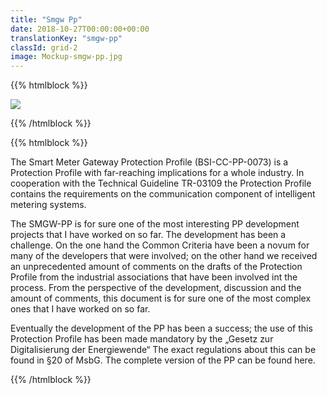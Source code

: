 ```yaml
---
title: "Smgw Pp"
date: 2018-10-27T00:00:00+00:00
translationKey: "smgw-pp"
classId: grid-2
image: Mockup-smgw-pp.jpg
---
```


{{% htmlblock %}}

![](/images/Mockup-smgw-pp.jpg)

{{% /htmlblock %}}

{{% htmlblock %}}

The Smart Meter Gateway Protection Profile (BSI-CC-PP-0073) is a Protection Profile with far-reaching implications for a whole industry. In cooperation with the Technical Guideline TR-03109 the Protection Profile contains the requirements on the communication component of intelligent metering systems.

The SMGW-PP is for sure one of the most interesting PP development projects that I have worked on so far. The development has been a challenge. On the one hand the Common Criteria have been a novum for many of the developers that were involved; on the other hand we received an unprecedented amount of comments on the drafts of the Protection Profile from the industrial associations that have been involved int the process. From the perspective of the development, discussion and the amount of comments, this document is for sure one of the most complex ones that I have worked on so far.

Eventually the development of the PP has been a success; the use of this Protection Profile has been made mandatory by the „Gesetz zur Digitalisierung der Energiewende“ The exact regulations about this can be found in §20 of MsbG. The complete version of the PP can be found here.

{{% /htmlblock %}}